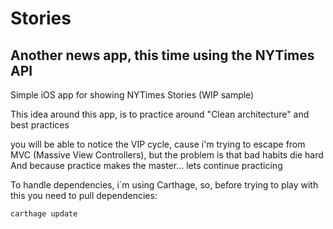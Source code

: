 # Stories
## Another news app, this time using the NYTimes API

Simple iOS app for showing NYTimes Stories (WIP sample)

This idea around this app, is to practice around "Clean architecture" and best practices

you will be able to notice the VIP cycle, 
cause i'm trying to escape from MVC (Massive View Controllers), but the problem is that bad habits die hard
And because practice makes the master... lets continue practicing

To handle dependencies, i´m using Carthage, so, before trying to play with this you need to pull dependencies:

```
carthage update
```
